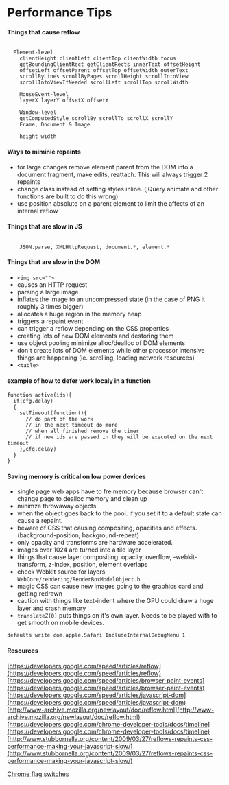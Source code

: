 # Performance Tips

#### Things that cause reflow

```

  Element-level
	clientHeight clientLeft clientTop clientWidth focus 
	getBoundingClientRect getClientRects innerText offsetHeight
	offsetLeft offsetParent offsetTop offsetWidth outerText
	scrollByLines scrollByPages scrollHeight scrollIntoView 
	scrollIntoViewIfNeeded scrollLeft scrollTop scrollWidth

	MouseEvent-level
	layerX layerY offsetX offsetY

	Window-level
	getComputedStyle scrollBy scrollTo scrollX scrollY
	Frame, Document & Image

	height width
```

#### Ways to miminie repaints

* for large changes remove element parent from the DOM into a document fragment, make edits, reattach. This will always trigger 2 repaints
* change class instead of setting styles inline. (jQuery animate and other functions are built to do this wrong)
* use position absolute on a parent element to limit the affects of an internal reflow


#### Things that are slow in JS

```

    JSON.parse, XMLHttpRequest, document.*, element.*

```

#### Things that are slow in the DOM

* `<img src="">`
 * causes an HTTP request
 * parsing a large image
 * inflates the image to an uncompressed state (in the case of PNG it roughly 3 times bigger)
 * allocates a huge region in the memory heap
 * triggers a repaint event
 * can trigger a reflow depending on the CSS properties
* creating lots of new DOM elements and destoring them
 * use object pooling minimize alloc/dealloc of DOM elements
 * don't create lots of DOM elements while other processor intensive things are happening (ie. scrolling, loading network resources)
* `<table>`  

#### example of how to defer work localy in a function

    function active(ids){
      if(cfg.delay)
      {
        setTimeout(function(){
          // do part of the work
          // in the next timeout do more
          // when all finished remove the timer
          // if new ids are passed in they will be executed on the next timeout
        },cfg.delay)
      }
    }

#### Saving memory is critical on low power devices

* single page web apps have to fre memory because browser can't change page to dealloc memory and clean up
* minimze throwaway objects.
 * when the object goes back to the pool. if you set it to a default state can cause a repaint.
* beware of CSS that causing compositing, opacities and effects. (background-position, background-repeat)
* only opacity and transforms are hardware accelerated. 
* images over 1024 are turned into a tile layer
* things that cause layer compositing: opacity, overflow, -webkit-transform, z-index, position, element overlaps
* check Webkit source for layers `WebCore/rendering/RenderBoxModelObject.h`
* magic CSS can cause new images going to the graphics card and getting redrawn
* caution with things like text-indent where the GPU could draw a huge layer and crash memory
* `translateZ(0)` puts things on it's own layer. Needs to be played with to get smooth on mobile devices.

`defaults write com.apple.Safari IncludeInternalDebugMenu 1`

#### Resources
[https://developers.google.com/speed/articles/reflow](https://developers.google.com/speed/articles/reflow)
[https://developers.google.com/speed/articles/browser-paint-events](https://developers.google.com/speed/articles/browser-paint-events)
[https://developers.google.com/speed/articles/javascript-dom](https://developers.google.com/speed/articles/javascript-dom)
[http://www-archive.mozilla.org/newlayout/doc/reflow.html](http://www-archive.mozilla.org/newlayout/doc/reflow.html)
[https://developers.google.com/chrome-developer-tools/docs/timeline](https://developers.google.com/chrome-developer-tools/docs/timeline)
[http://www.stubbornella.org/content/2009/03/27/reflows-repaints-css-performance-making-your-javascript-slow/](http://www.stubbornella.org/content/2009/03/27/reflows-repaints-css-performance-making-your-javascript-slow/)


[Chrome flag switches](http://peter.sh/experiments/chromium-command-line-switches/)

